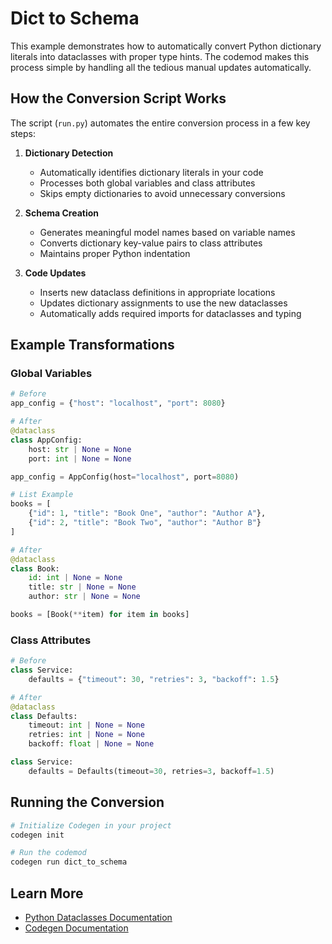 # Dict to Schema

This example demonstrates how to automatically convert Python dictionary literals into dataclasses with proper type hints. The codemod makes this process simple by handling all the tedious manual updates automatically.

## How the Conversion Script Works

The script (`run.py`) automates the entire conversion process in a few key steps:

1. **Dictionary Detection**
   - Automatically identifies dictionary literals in your code
   - Processes both global variables and class attributes
   - Skips empty dictionaries to avoid unnecessary conversions

2. **Schema Creation**
   - Generates meaningful model names based on variable names
   - Converts dictionary key-value pairs to class attributes
   - Maintains proper Python indentation

3. **Code Updates**
   - Inserts new dataclass definitions in appropriate locations
   - Updates dictionary assignments to use the new dataclasses
   - Automatically adds required imports for dataclasses and typing

## Example Transformations

### Global Variables
```python
# Before
app_config = {"host": "localhost", "port": 8080}

# After
@dataclass
class AppConfig:
    host: str | None = None
    port: int | None = None

app_config = AppConfig(host="localhost", port=8080)

# List Example
books = [
    {"id": 1, "title": "Book One", "author": "Author A"},
    {"id": 2, "title": "Book Two", "author": "Author B"}
]

# After
@dataclass
class Book:
    id: int | None = None
    title: str | None = None
    author: str | None = None

books = [Book(**item) for item in books]
```

### Class Attributes
```python
# Before
class Service:
    defaults = {"timeout": 30, "retries": 3, "backoff": 1.5}

# After
@dataclass
class Defaults:
    timeout: int | None = None
    retries: int | None = None
    backoff: float | None = None

class Service:
    defaults = Defaults(timeout=30, retries=3, backoff=1.5)
```

## Running the Conversion

```bash
# Initialize Codegen in your project
codegen init

# Run the codemod
codegen run dict_to_schema
```

## Learn More

- [Python Dataclasses Documentation](https://docs.python.org/3/library/dataclasses.html)
- [Codegen Documentation](https://docs.codegen.com)
